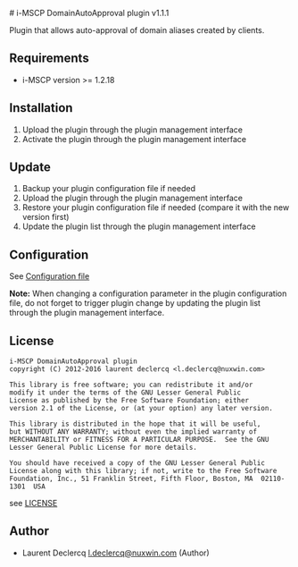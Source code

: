 # i-MSCP DomainAutoApproval plugin v1.1.1

Plugin that allows auto-approval of domain aliases created by clients.

## Requirements

* i-MSCP version >= 1.2.18

## Installation

1. Upload the plugin through the plugin management interface
2. Activate the plugin through the plugin management interface

## Update

1. Backup your plugin configuration file if needed
2. Upload the plugin through the plugin management interface
3. Restore your plugin configuration file if needed (compare it with the new version first)
4. Update the plugin list through the plugin management interface

## Configuration

See [Configuration file](../DomainAutoApproval/config.php)

**Note:** When changing a configuration parameter in the plugin configuration file, do not forget to trigger plugin
change by updating the plugin list through the plugin management interface.

## License

```
i-MSCP DomainAutoApproval plugin
copyright (C) 2012-2016 laurent declercq <l.declercq@nuxwin.com>

This library is free software; you can redistribute it and/or
modify it under the terms of the GNU Lesser General Public
License as published by the Free Software Foundation; either
version 2.1 of the License, or (at your option) any later version.

This library is distributed in the hope that it will be useful,
but WITHOUT ANY WARRANTY; without even the implied warranty of
MERCHANTABILITY or FITNESS FOR A PARTICULAR PURPOSE.  See the GNU
Lesser General Public License for more details.

You should have received a copy of the GNU Lesser General Public
License along with this library; if not, write to the Free Software
Foundation, Inc., 51 Franklin Street, Fifth Floor, Boston, MA  02110-1301  USA
```

see [LICENSE](LICENSE)

## Author

 * Laurent Declercq <l.declercq@nuxwin.com> (Author)
